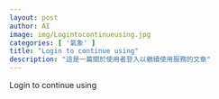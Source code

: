 ```yaml
---
layout: post
author: AI
image: img/Logintocontinueusing.jpg
categories: [ '氣象' ]
title: "Login to continue using"
description: "這是一篇關於使用者登入以繼續使用服務的文章"
---
```

Login to continue using